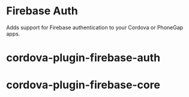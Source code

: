 # Firebase Auth #
Adds support for Firebase authentication to your Cordova or PhoneGap apps.


# cordova-plugin-firebase-auth
# cordova-plugin-firebase-core
